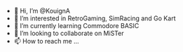 - 👋 Hi, I’m @KouignA
- 👀 I’m interested in RetroGaming, SimRacing and Go Kart
- 🌱 I’m currently learning Commodore BASIC
- 💞️ I’m looking to collaborate on MiSTer
- 📫 How to reach me ...

<!---
KouignA/KouignA is a ✨ special ✨ repository because its `README.md` (this file) appears on your GitHub profile.
You can click the Preview link to take a look at your changes.
--->
